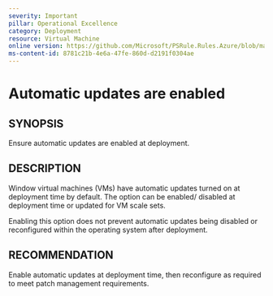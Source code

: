 ```yaml
---
severity: Important
pillar: Operational Excellence
category: Deployment
resource: Virtual Machine
online version: https://github.com/Microsoft/PSRule.Rules.Azure/blob/main/docs/rules/en/Azure.VM.Updates.md
ms-content-id: 8781c21b-4e6a-47fe-860d-d2191f0304ae
---
```


# Automatic updates are enabled

## SYNOPSIS

Ensure automatic updates are enabled at deployment.

## DESCRIPTION

Window virtual machines (VMs) have automatic updates turned on at deployment time by default.
The option can be enabled/ disabled at deployment time or updated for VM scale sets.

Enabling this option does not prevent automatic updates being disabled or reconfigured within the operating system after deployment.

## RECOMMENDATION

Enable automatic updates at deployment time, then reconfigure as required to meet patch management requirements.

